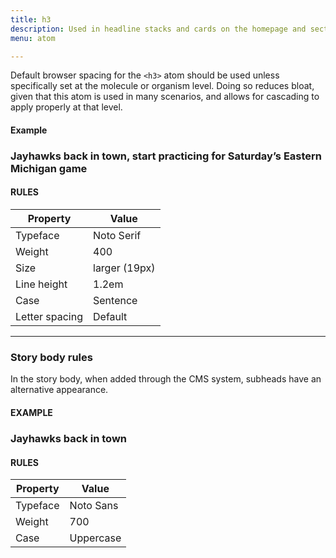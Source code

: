 ```yaml
---
title: h3
description: Used in headline stacks and cards on the homepage and section pages; primary subhead in articles.
menu: atom

---
```

Default browser spacing for the `<h3>` atom should be used unless specifically set at the molecule or organism level. Doing so reduces bloat, given that this atom is used in many scenarios, and allows for cascading to apply properly at that level.

#### Example
<h3 class="serif soft" style="text-transform: none;">Jayhawks back in town, start practicing for Saturday’s Eastern Michigan game</h3>

#### RULES

Property | Value
--- | ---
Typeface | Noto Serif
Weight | 400
Size | larger (19px)
Line height | 1.2em
Case | Sentence
Letter spacing | Default

---

### Story body rules 

In the story body, when added through the CMS system, subheads have an alternative appearance.

#### EXAMPLE

### Jayhawks back in town

#### RULES

Property | Value
--- | ---
Typeface | Noto Sans
Weight | 700
Case | Uppercase
